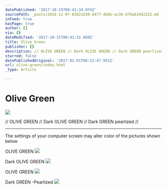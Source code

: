```yaml
---
datePublished: '2017-10-15T08:41:34.074Z'
sourcePath: _posts/2016-12-07-83d21d30-d477-4bde-ac36-d79a61942322.md
inFeed: true
hasPage: true
author: []
via: {}
dateModified: '2017-10-15T08:41:32.809Z'
title: Olive Green
publisher: {}
description: // OLIVE GREEN // Dark OLIVE GREEN // Dark GREEN pearlized //
starred: false
datePublishedOriginal: '2017-01-01T00:22:47.951Z'
url: olive-green/index.html
_type: Article

---
```

# Olive Green
![](https://the-grid-user-content.s3-us-west-2.amazonaws.com/442302e2-e811-4d97-baaf-82c13ddd848b.jpg)

// OLIVE GREEN // Dark OLIVE GREEN // Dark GREEN pearlized //

---

The settings of your computer screen may alter color of the pictures shown below

OLIVE GREEN
![](https://the-grid-user-content.s3-us-west-2.amazonaws.com/b882edf4-e30d-45e0-922d-b963b1a92c6d.jpg)

Dark OLIVE GREEN
![](https://the-grid-user-content.s3-us-west-2.amazonaws.com/7b4063d3-eda8-4685-a8f1-f9b9cf767279.jpg)

OLIVE GREEN
![](https://the-grid-user-content.s3-us-west-2.amazonaws.com/7884746d-2032-4340-a46e-bc487b41c95f.jpg)

Dark GREEN -Pearlized
![](https://the-grid-user-content.s3-us-west-2.amazonaws.com/33ca3722-2b7b-4bf9-82ce-38f1cc725828.jpg)